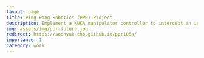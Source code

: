 ```yaml
---
layout: page
title: Ping Pong Robotics (PPR) Project
description: Implement a KUKA manipulator controller to intercept an incoming high-speed ball
img: assets/img/ppr-future.jpg
redirect: https://soohyuk-cho.github.io/ppr106a/
importance: 1
category: work
---
```

